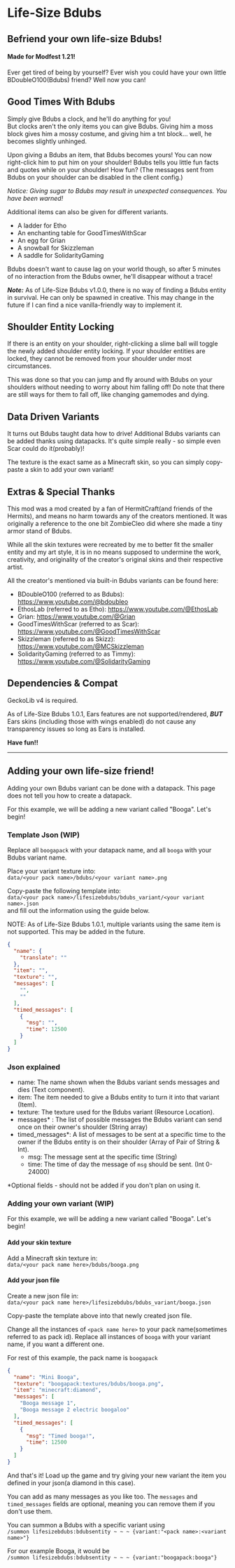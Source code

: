 # Life-Size Bdubs
## Befriend your own life-size Bdubs!
#### Made for Modfest 1.21!
Ever get tired of being by yourself? Ever wish you could have your own little BDoubleO100(Bdubs) friend? Well now you can!

## Good Times With Bdubs
Simply give Bdubs a clock, and he'll do anything for you!  
But clocks aren't the only items you can give Bdubs. Giving him a moss block gives him a mossy costume, and giving him a tnt block... well, he becomes slightly unhinged.

Upon giving a Bdubs an item, that Bdubs becomes yours! You can now right-click him to put him on your shoulder! Bdubs tells you little fun facts and quotes while on your shoulder! How fun? (The messages sent from Bdubs on your shoulder can be disabled in the client config.)

_Notice: Giving sugar to Bdubs may result in unexpected consequences. You have been warned!_

Additional items can also be given for different variants.
- A ladder for Etho
- An enchanting table for GoodTimesWithScar
- An egg for Grian
- A snowball for Skizzleman
- A saddle for SolidarityGaming

Bdubs doesn't want to cause lag on your world though, so after 5 minutes of no interaction from the Bdubs owner, he'll disappear without a trace!

**_Note:_** As of Life-Size Bdubs v1.0.0, there is no way of finding a Bdubs entity in survival. He can only be spawned in creative. This may change in the future if I can find a nice vanilla-friendly way to implement it.

## Shoulder Entity Locking
If there is an entity on your shoulder, right-clicking a slime ball will toggle the newly added shoulder entity locking. If your shoulder entities are locked, they cannot be removed from your shoulder under most circumstances.

This was done so that you can jump and fly around with Bdubs on your shoulders without needing to worry about him falling off! Do note that there are still ways for them to fall off, like changing gamemodes and dying.

## Data Driven Variants
It turns out Bdubs taught data how to drive! Additional Bdubs variants can be added thanks using datapacks. It's quite simple really - so simple even Scar could do it(probably)!

The texture is the exact same as a Minecraft skin, so you can simply copy-paste a skin to add your own variant!

## Extras & Special Thanks

This mod was a mod created by a fan of HermitCraft(and friends of the Hermits), and means no harm towards any of the creators mentioned. It was originally a reference to the one bit ZombieCleo did where she made a tiny armor stand of Bdubs.

While all the skin textures were recreated by me to better fit the smaller entity and my art style, it is in no means supposed to undermine the work, creativity, and originality of the creator's original skins and their respective artist. 

All the creator's mentioned via built-in Bdubs variants can be found here:
- BDoubleO100 (referred to as Bdubs): https://www.youtube.com/@bdoubleo
- EthosLab (referred to as Etho): https://www.youtube.com/@EthosLab
- Grian: https://www.youtube.com/@Grian
- GoodTimesWithScar (referred to as Scar): https://www.youtube.com/@GoodTimesWithScar
- Skizzleman (referred to as Skizz): https://www.youtube.com/@MCSkizzleman
- SolidarityGaming (referred to as Timmy): https://www.youtube.com/@SolidarityGaming

## Dependencies & Compat

GeckoLib v4 is required.

As of Life-Size Bdubs 1.0.1, Ears features are not supported/rendered, **_BUT_** Ears skins (including those with wings enabled) do not cause any transparency issues so long as Ears is installed.

**Have fun!!**

---

## Adding your own life-size friend!

Adding your own Bdubs variant can be done with a datapack. This page does not tell you how to create a datapack.

For this example, we will be adding a new variant called "Booga". Let's begin!

### Template Json (WIP)
Replace all `boogapack` with your datapack name, and all `booga` with your Bdubs variant name.

Place your variant texture into:  
`data/<your pack name>/bdubs/<your variant name>.png`

Copy-paste the following template into:  
`data/<your pack name>/lifesizebdubs/bdubs_variant/<your variant name>.json`  
and fill out the information using the guide below.

NOTE: As of Life-Size Bdubs 1.0.1, multiple variants using the same item is not supported. This may be added in the future.

```json templatebdubs.json
{
  "name": {
    "translate": ""
  },
  "item": "",
  "texture": "",
  "messages": [
    "",
    ""
  ],
  "timed_messages": [
    {
      "msg": "",
      "time": 12500
    }
  ]
}
```

### Json explained
- name: The name shown when the Bdubs variant sends messages and dies (Text component).
- item: The item needed to give a Bdubs entity to turn it into that variant (Item).
- texture: The texture used for the Bdubs variant (Resource Location).
- messages* : The list of possible messages the Bdubs variant can send once on their owner's shoulder (String array)
- timed_messages*: A list of messages to be sent at a specific time to the owner if the Bdubs entity is on their shoulder (Array of Pair of String & Int).
  - msg: The message sent at the specific time (String)
  - time: The time of day the message of `msg` should be sent. (Int 0-24000)

\*Optional fields - should not be added if you don't plan on using it.

### Adding your own variant (WIP)

For this example, we will be adding a new variant called "Booga". Let's begin!

#### Add your skin texture

Add a Minecraft skin texture in:  
`data/<your pack name here>/bdubs/booga.png`

#### Add your json file

Create a new json file in:  
`data/<your pack name here>/lifesizebdubs/bdubs_variant/booga.json`

Copy-paste the template above into that newly created json file.

Change all the instances of `<pack name here>` to your pack name(sometimes referred to as pack id). Replace all instances of `booga` with your variant name, if you want a different one.

For rest of this example, the pack name is `boogapack`

```json booga.json
{
  "name": "Mini Booga",
  "texture": "boogapack:textures/bdubs/booga.png",
  "item": "minecraft:diamond",
  "messages": [
    "Booga message 1",
    "Booga message 2 electric boogaloo"
  ],
  "timed_messages": [
    {
      "msg": "Timed booga!",
      "time": 12500
    }
  ]
}
```

And that's it! Load up the game and try giving your new variant the item you defined in your json(a diamond in this case).

You can add as many messages as you like too. The `messages` and `timed_messages` fields are optional, meaning you can remove them if you don't use them.

You can summon a Bdubs with a specific variant using  
`/summon lifesizebdubs:bdubsentity ~ ~ ~ {variant:"<pack name>:<variant name>"}`

For our example Booga, it would be  
`/summon lifesizebdubs:bdubsentity ~ ~ ~ {variant:"boogapack:booga"}`